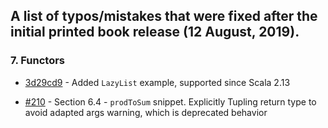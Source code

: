 ## A list of typos/mistakes that were fixed after the initial printed book release (12 August, 2019).

### 7. Functors

* [3d29cd9](https://github.com/hmemcpy/milewski-ctfp-pdf/commit/3d29cd99f34ce1205ed9a68aeae038d9d47c7145) - Added `LazyList` example, supported since Scala 2.13

* [#210](https://github.com/hmemcpy/milewski-ctfp-pdf/pull/210) - Section 6.4 - `prodToSum` snippet. Explicitly Tupling return type to avoid adapted args warning, which is deprecated behavior
